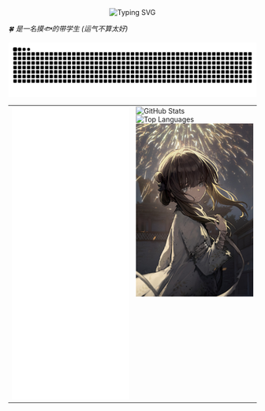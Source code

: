 <!--
👋 嗨，我是 Clov614！
-->

<div align="center">
<img src="https://readme-typing-svg.demolab.com?font=Fira+Code&pause=1000&width=435&lines=Hi+there+👋;Clov614+is+here!&center=true" alt="Typing SVG">
</div>

<p>
  <em>
    🍀 是一名摸🐟的带学生 (运气不算太好)
    <br>
  </em>
</p>

<picture>
  <source media="(prefers-color-scheme: dark)" srcset="https://raw.githubusercontent.com/Clov614/Clov614/output/github-contribution-grid-snake-dark.svg">
  <source media="(prefers-color-scheme: light)" srcset="https://raw.githubusercontent.com/Clov614/Clov614/output/github-contribution-grid-snake.svg">
  <img alt="github contribution grid snake animation" src="https://raw.githubusercontent.com/Clov614/Clov614/output/github-contribution-grid-snake.svg">
</picture>


<table>
  <tr>
    <td width="50%" valign="top">
      <img src="/github-metrics.svg" alt="Metrics">
    </td>
    <td width="50%" valign="top">
      <img src="https://github-readme-stats.vercel.app/api?username=Clov614&show_icons=true&theme=dracula" alt="GitHub Stats">
      <br>
      <img src="https://github-readme-stats.vercel.app/api/top-langs/?theme=dracula&username=Clov614&hide=HTML,CSS" alt="Top Languages">
      <br>
      <img src="/Source/1.jpg" alt="like-img">
    </td>
  </tr>
</table>

